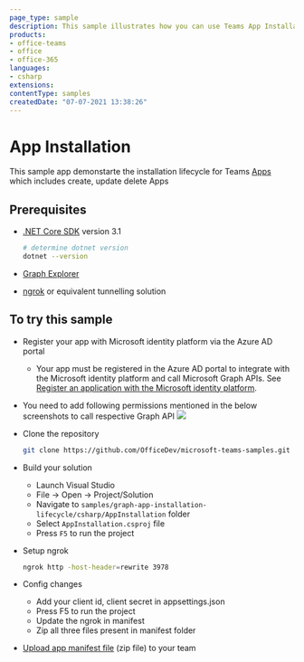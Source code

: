 ```yaml
---
page_type: sample
description: This sample illustrates how you can use Teams App Installation Life Cycle by calling Microsoft Graph APIs.
products:
- office-teams
- office
- office-365
languages:
- csharp
extensions:
contentType: samples
createdDate: "07-07-2021 13:38:26"
---
```


# App Installation

This sample app demonstarte the installation lifecycle for Teams [Apps](https://docs.microsoft.com/en-us/graph/api/resources/teamsappinstallation?view=graph-rest-1.0) which includes create, update delete Apps

## Prerequisites

- [.NET Core SDK](https://dotnet.microsoft.com/download) version 3.1

  ```bash
  # determine dotnet version
  dotnet --version
  ```
- [Graph Explorer](https://developer.microsoft.com/en-us/graph/graph-explorer)

- [ngrok](https://ngrok.com/) or equivalent tunnelling solution

## To try this sample

- Register your app with Microsoft identity platform via the Azure AD portal
  - Your app must be registered in the Azure AD portal to integrate with the Microsoft identity platform and call Microsoft Graph APIs. See [Register an application with the Microsoft identity platform](https://docs.microsoft.com/en-us/graph/auth-register-app-v2). 
- You need to add following permissions mentioned in the below screenshots to call respective Graph   API
![](https://user-images.githubusercontent.com/50989436/116188975-e155a300-a745-11eb-9ce5-7f467007e243.png)
  
- Clone the repository 
   ```bash
   git clone https://github.com/OfficeDev/microsoft-teams-samples.git
   ```

- Build your solution

  - Launch Visual Studio
  - File -> Open -> Project/Solution
  - Navigate to `samples/graph-app-installation-lifecycle/csharp/AppInstallation` folder
  - Select `AppInstallation.csproj` file
  - Press `F5` to run the project

- Setup ngrok
  ```bash
  ngrok http -host-header=rewrite 3978
  ```

- Config changes
   - Add your client id, client secret in appsettings.json
   - Press F5 to run the project
   - Update the ngrok in manifest
   - Zip all three files present in manifest folder

- [Upload app manifest file](https://docs.microsoft.com/en-us/microsoftteams/platform/concepts/deploy-and-publish/apps-upload#load-your-package-into-teams) (zip file) to your team
  
 
  
  
 


